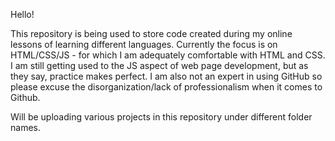 Hello!

This repository is being used to store code created during my online lessons of learning different languages. Currently the focus is on HTML/CSS/JS - for which I am adequately comfortable with HTML and CSS.
I am still getting used to the JS aspect of web page development, but as they say, practice makes perfect. I am also not an expert in using GitHub so please excuse the disorganization/lack of professionalism when it comes to Github.


Will be uploading various projects in this repository under different folder names.

